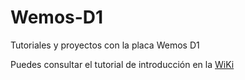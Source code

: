 # Wemos-D1
Tutoriales y proyectos con la placa Wemos D1

Puedes consultar el tutorial de introducción en la [WiKi](../../wiki)
